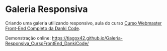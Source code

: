 # **Galeria Responsiva**

Criando uma galeria utilizando responsivo, aula do curso [Curso Webmaster Front-End Completo da Danki Code](https://cursos.dankicode.com/curso-front-end-completo "Curso Webmaster Front-End Completo da Danki Code").

Demonstração online: https://tiagox42.github.io/Galeria-Responsiva_CursoFrontEnd_DankiCode/
